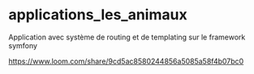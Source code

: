 # applications_les_animaux
Application avec système de routing et de templating sur le framework symfony

https://www.loom.com/share/9cd5ac8580244856a5085a58f4b07bc0
